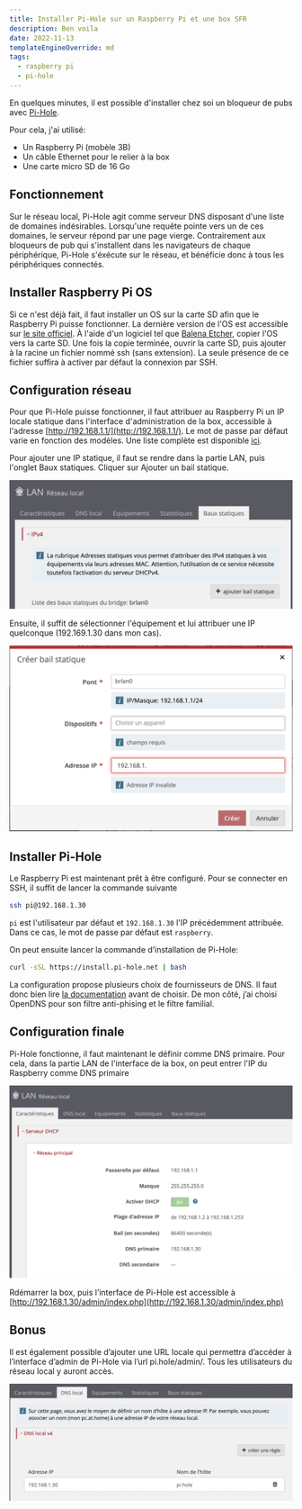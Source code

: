 ```yaml
---
title: Installer Pi-Hole sur un Raspberry Pi et une box SFR
description: Ben voila
date: 2022-11-13
templateEngineOverride: md
tags:
  - raspberry pi
  - pi-hole
---
```


En quelques minutes, il est possible d'installer chez soi un bloqueur de pubs avec [Pi-Hole](https://pi-hole.net/).

Pour cela, j'ai utilisé:

- Un Raspberry Pi (mobèle 3B)
- Un câble Ethernet pour le relier à la box
- Une carte micro SD de 16 Go

## Fonctionnement

Sur le réseau local, Pi-Hole agit comme serveur DNS disposant d'une liste de domaines indésirables. Lorsqu'une requête pointe vers un de ces domaines, le serveur répond par une page vierge. Contrairement aux bloqueurs de pub qui s'installent dans les navigateurs de chaque périphérique, Pi-Hole s'éxécute sur le réseau, et bénéficie donc à tous les périphériques connectés.

## Installer Raspberry Pi OS

Si ce n'est déjà fait, il faut installer un OS sur la carte SD afin que le Raspberry Pi puisse fonctionner. La dernière version de l'OS est accessible sur [le site officiel](https://raspberry-pi.fr/telechargements/).
À l'aide d'un logiciel tel que [Balena Etcher](https://www.balena.io/etcher/), copier l'OS vers la carte SD. Une fois la copie terminée, ouvrir la carte SD, puis ajouter à la racine un fichier nommé ssh (sans extension). La seule présence de ce fichier suffira à activer par défaut la connexion par SSH.

## Configuration réseau

Pour que Pi-Hole puisse fonctionner, il faut attribuer au Raspberry Pi un IP locale statique dans l'interface d'administration de la box, accessible à l'adresse [http://192.168.1.1/](http://192.168.1.1/).
Le mot de passe par défaut varie en fonction des modèles. Une liste complète est disponible [ici](https://actuneuf.com/tutoriel/interface-box-sfr).

Pour ajouter une IP statique, il faut se rendre dans la partie LAN, puis l'onglet Baux statiques. Cliquer sur Ajouter un bail statique.

![Les baux statiques sur la box SFR](./src/assets/img/posts/baux-statiques.png)

Ensuite, il suffit de sélectionner l'équipement et lui attribuer une IP quelconque (192.169.1.30 dans mon cas).

![Ajouter un bail statique sur la box SFR](./src/assets/img/posts/creer-bail-statique.png)

## Installer Pi-Hole

Le Raspberry Pi est maintenant prêt à être configuré. Pour se connecter en SSH, il suffit de lancer la commande suivante

```bash
ssh pi@192.168.1.30
```

`pi` est l'utilisateur par défaut et `192.168.1.30` l'IP précédemment attribuée. Dans ce cas, le mot de passe par défaut est `raspberry`.

On peut ensuite lancer la commande d’installation de Pi-Hole:

```bash
curl -sSL https://install.pi-hole.net | bash
```

La configuration propose plusieurs choix de fournisseurs de DNS. Il faut donc bien lire [la documentation](https://docs.pi-hole.net/guides/dns/upstream-dns-providers/) avant de choisir. De mon côté, j’ai choisi OpenDNS pour son filtre anti-phising et le filtre familial.

## Configuration finale

Pi-Hole fonctionne, il faut maintenant le définir comme DNS primaire. Pour cela, dans la partie LAN de l'interface de la box, on peut entrer l'IP du Raspberry comme DNS primaire

![Changer les DNS primaires](./src/assets/img/posts/dns-primaire.png)

Rdémarrer la box, puis l’interface de Pi-Hole est accessible à [http://192.168.1.30/admin/index.php](http://192.168.1.30/admin/index.php)

## Bonus

Il est également possible d’ajouter une URL locale qui permettra d’accéder à l’interface d’admin de Pi-Hole via l’url pi.hole/admin/. Tous les utilisateurs du réseau local y auront accès.

![Ajouter une DNS locale](./src/assets/img/posts/dns-local.png)
